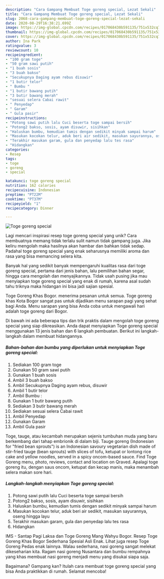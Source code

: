 ```yaml
---
description: "Cara Gampang Membuat Toge goreng special, Lezat Sekali"
title: "Cara Gampang Membuat Toge goreng special, Lezat Sekali"
slug: 2068-cara-gampang-membuat-toge-goreng-special-lezat-sekali
date: 2020-08-29T16:38:21.699Z
image: https://img-global.cpcdn.com/recipes/017068430b591135/751x532cq70/toge-goreng-special-foto-resep-utama.jpg
thumbnail: https://img-global.cpcdn.com/recipes/017068430b591135/751x532cq70/toge-goreng-special-foto-resep-utama.jpg
cover: https://img-global.cpcdn.com/recipes/017068430b591135/751x532cq70/toge-goreng-special-foto-resep-utama.jpg
author: Ina Park
ratingvalue: 3
reviewcount: 10
recipeingredient:
- "100 gram toge"
- "50 gram sawi putih"
- "1 buah sosis"
- "3 buah bakso"
- "Secukupnya Daging ayam rebus disuwir"
- "1 butir telor"
- " Bumbu "
- "1 butir bawang putih"
- "3 butir bawang merah"
- "sesuai selera Cabai rawit"
- " Penyedap"
- " Garam"
- " Gula pasir"
recipeinstructions:
- "Potong sawi putih lalu Cuci beserta toge sampai bersih"
- "Potong2 bakso, sosis, ayam disuwir, sisihkan"
- "Haluskan bumbu, kemudian tumis dengan sedikit minyak sampai harum"
- "Masukan kocokan telur, aduk beri air sedikit, masukan sayurannya, oseng hingga layu"
- "Terakhir masukan garam, gula dan penyedap lalu tes rasa"
- "Hidangkan"
categories:
- Resep
tags:
- toge
- goreng
- special

katakunci: toge goreng special 
nutrition: 162 calories
recipecuisine: Indonesian
preptime: "PT22M"
cooktime: "PT37M"
recipeyield: "1"
recipecategory: Dinner

---
```



![Toge goreng special](https://img-global.cpcdn.com/recipes/017068430b591135/751x532cq70/toge-goreng-special-foto-resep-utama.jpg)

Lagi mencari inspirasi resep toge goreng special yang unik? Cara membuatnya memang tidak terlalu sulit namun tidak gampang juga. Jika keliru mengolah maka hasilnya akan hambar dan bahkan tidak sedap. Padahal toge goreng special yang enak seharusnya memiliki aroma dan rasa yang bisa memancing selera kita.

Banyak hal yang sedikit banyak mempengaruhi kualitas rasa dari toge goreng special, pertama dari jenis bahan, lalu pemilihan bahan segar, hingga cara mengolah dan menyajikannya. Tidak usah pusing jika mau menyiapkan toge goreng special yang enak di rumah, karena asal sudah tahu triknya maka hidangan ini bisa jadi sajian spesial.

Toge Goreng Khas Bogor. menerima pesanan untuk semua. Toge goreng khas Kota Bogor sangat pas untuk dijadikan menu sarapan pagi yang sehat bagi Anda. Menu sarapan yang bisa Anda coba untuk mengawali hari adalah toge goreng dari Bogor.


Di bawah ini ada beberapa tips dan trik praktis dalam mengolah toge goreng special yang siap dikreasikan. Anda dapat menyiapkan Toge goreng special menggunakan 13 jenis bahan dan 6 langkah pembuatan. Berikut ini langkah-langkah dalam membuat hidangannya.

<!--inarticleads1-->

##### Bahan-bahan dan bumbu yang diperlukan untuk menyiapkan Toge goreng special:

1. Sediakan 100 gram toge
1. Gunakan 50 gram sawi putih
1. Gunakan 1 buah sosis
1. Ambil 3 buah bakso
1. Ambil Secukupnya Daging ayam rebus, disuwir
1. Ambil 1 butir telor
1. Ambil  Bumbu :
1. Gunakan 1 butir bawang putih
1. Sediakan 3 butir bawang merah
1. Sediakan sesuai selera Cabai rawit
1. Ambil  Penyedap
1. Gunakan  Garam
1. Ambil  Gula pasir


Toge, tauge, atau kecambah merupakan sejenis tumbuhan muda yang baru berkembang dari tahap embrionik di dalam biji. Tauge goreng (Indonesian for &#34;fried bean sprouts&#34;) is an Indonesian savoury vegetarian dish made of stir-fried tauge (bean sprouts) with slices of tofu, ketupat or lontong rice cake and yellow noodles, served in a spicy oncom-based sauce. Find Toge Goreng menu, photo, reviews, contact and location on Qraved. Apalagi toge goreng itu, dengan saus oncom, ketupat dan kecap manis, maka menambah selera makan sore hari. 

<!--inarticleads2-->

##### Langkah-langkah menyiapkan Toge goreng special:

1. Potong sawi putih lalu Cuci beserta toge sampai bersih
1. Potong2 bakso, sosis, ayam disuwir, sisihkan
1. Haluskan bumbu, kemudian tumis dengan sedikit minyak sampai harum
1. Masukan kocokan telur, aduk beri air sedikit, masukan sayurannya, oseng hingga layu
1. Terakhir masukan garam, gula dan penyedap lalu tes rasa
1. Hidangkan


IMS - Santap Pagi Laksa dan Toge Goreng Mang Wahyu Bogor. Resep Toge Goreng Khas Bogor Sederhana Spesial Asli Enak. Lihat juga resep Toge Goreng Pedas enak lainnya. Walau sederhana, nasi goreng sangat melekat dikeseharian kita. Ragam nasi goreng Nusantara dan bumbu rempahnya yang khas membuat nasi goreng menjadi menu yang disukai siapa saja. 

Bagaimana? Gampang kan? Itulah cara membuat toge goreng special yang bisa Anda praktikkan di rumah. Selamat mencoba!
